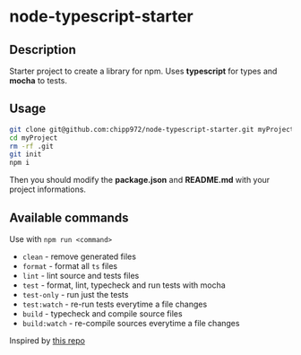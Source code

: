 # node-typescript-starter

## Description

Starter project to create a library for npm.
Uses **typescript** for types and **mocha** to tests.

## Usage

```bash
git clone git@github.com:chipp972/node-typescript-starter.git myProject
cd myProject
rm -rf .git
git init
npm i
```

Then you should modify the **package.json** and **README.md** with your project informations.

## Available commands

Use with `npm run <command>`

* `clean` - remove generated files
* `format` - format all `ts` files
* `lint` - lint source and tests files
* `test` - format, lint, typecheck and run tests with mocha
* `test-only` - run just the tests
* `test:watch` - re-run tests everytime a file changes
* `build` - typecheck and compile source files
* `build:watch` - re-compile sources everytime a file changes

Inspired by [this repo](https://github.com/jsynowiec/node-flowtype-boilerplate/blob/master/__tests__/main.test.js)
